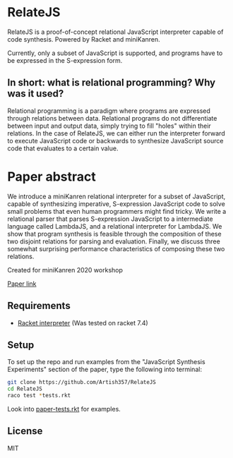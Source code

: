 # RelateJS
RelateJS is a proof-of-concept relational JavaScript interpreter capable of code synthesis. Powered by Racket and miniKanren.

Currently, only a subset of JavaScript is supported, and programs have to be expressed in the S-expression form.

## In short: what is relational programming? Why was it used?
Relational programming is a paradigm where programs are expressed through relations between data. Relational programs do not differentiate between input and output data, simply trying to fill "holes" within their relations. In the case of RelateJS, we can either run the interpreter forward to execute JavaScript code or backwards to synthesize JavaScript source code that evaluates to a certain value.

# Paper abstract
We introduce a miniKanren relational interpreter for a subset of
JavaScript, capable of synthesizing imperative, S-expression JavaScript
code to solve small problems that even human programmers might find tricky.
We write a relational parser that parses S-expression
JavaScript to a intermediate language called LambdaJS, and a relational
interpreter for LambdaJS.  We show that program synthesis is feasible
through the composition of these two disjoint relations for parsing and
evaluation.
Finally, we discuss three somewhat surprising performance characteristics
of composing these two relations.

Created for miniKanren 2020 workshop

[Paper link](example.com)

## Requirements
* [Racket interpreter](https://racket-lang.org/) (Was tested on racket 7.4)

## Setup
To set up the repo and run examples from the "JavaScript Synthesis Experiments" section of the paper, type the following into terminal:
```bash
git clone https://github.com/Artish357/RelateJS
cd RelateJS
raco test *tests.rkt
```
Look into [paper-tests.rkt](paper-tests.rkt) for examples.

## License
MIT
